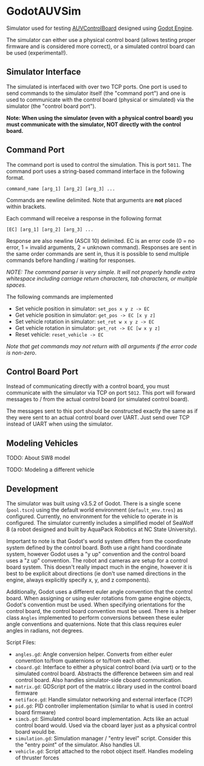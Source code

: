 # GodotAUVSim

Simulator used for testing [AUVControlBoard](https://github.com/MB3hel/AUVControlBoard) designed using [Godot Engine](https://godotengine.org/).

The simulator can either use a physical control board (allows testing proper firmware and is considered more correct), or a simulated control board can be used (experimental!).


## Simulator Interface

The simulated is interfaced with over two TCP ports. One port is used to send commands to the simulator itself (the "command port") and one is used to communicate with the control board (physical or simulated) via the simulator (the "control board port").

**Note: When using the simulator (even with a physical control board) you must communicate with the simulator, NOT directly with the control board.**


## Command Port

The command port is used to control the simulation. This is port `5011`. The command port uses a string-based command interface in the following format.

```
command_name [arg_1] [arg_2] [arg_3] ...
```

Commands are newline delimited. Note that arguments are **not** placed within brackets.

Each command will receive a response in the following format

```
[EC] [arg_1] [arg_2] [arg_3] ...
```

Response are also newline (ASCII 10) delimited. EC is an error code (0 = no error, 1 = invalid arguments, 2 = unknown command). Responses are sent in the same order commands are sent in, thus it is possible to send multiple commands before handling / waiting for responses.

*NOTE: The command parser is very simple. It will not properly handle extra whitespace including carriage return characters, tab characters, or multiple spaces.*

The following commands are implemented


- Set vehicle position in simulator: `set_pos x y z -> EC`
- Get vehicle position in simulator: `get_pos -> EC [x y z]`
- Set vehicle rotation in simulator: `set_rot w x y z -> EC`
- Get vehicle rotation in simulator: `get_rot -> EC [w x y z]`
- Reset vehicle: `reset_vehicle -> EC`


*Note that get commands may not return with all arguments if the error code is non-zero*.


## Control Board Port

Instead of communicating directly with a control board, you must communicate with the simulator via TCP on port `5012`. This port will forward messages to / from the actual control board (or simulated control board).

The messages sent to this port should be constructed exactly the same as if they were sent to an actual control board over UART. Just send over TCP instead of UART when using the simulator.



## Modeling Vehicles

TODO: About SW8 model

TODO: Modeling a different vehicle


## Development

The simulator was built using v3.5.2 of Godot. There is a single scene (`pool.tscn`) using the default world environment (`default_env.tres`) as configured. Currently, no environment for the vehicle to operate in is configured. The simulator currently includes a simplified model of SeaWolf 8 (a robot designed and built by AquaPack Robotics at NC State University).

Important to note is that Godot's world system differs from the coordinate system defined by the control board. Both use a right hand coordinate system, however Godot uses a "y up" convention and the control board uses a "z up" convention. The robot and cameras are setup for a control board system. This doesn't really impact much in the engine, however it is best to be explicit about directions (ie don't use named directions in the engine, always explicitly specify x, y, and z components).

Additionally, Godot uses a different euler angle convention that the control board. When assigning or using euler rotations from game engine objects, Godot's convention must be used. When specifying orientations for the control board, the control board convention must be used. There is a helper class `Angles` implemented to perform conversions between these euler angle conventions and quaternions. Note that this class requires euler angles in radians, not degrees.

Script Files:

- `angles.gd`: Angle conversion helper. Converts from either euler convention to/from quaternions or to/from each other.
- `cboard.gd`: Interface to either a physical control board (via uart) or to the simulated control board. Abstracts the difference between sim and real control board. Also handles simulator-side cboard communication.
- `matrix.gd`: GDScript port of the matrix.c library used in the control board firmware
- `netiface.gd`: Handle simulator networking and external interface (TCP)
- `pid.gd`: PID controller implementation (similar to what is used in control board firmware)
- `simcb.gd`: Simulated control board implementation. Acts like an actual control board would. Used via the cboard layer just as a physical control board would be.
- `simulation.gd`: Simulation manager / "entry level" script. Consider this the "entry point" of the simulator. Also handles UI.
- `vehicle.gd`: Script attached to the robot object itself. Handles modeling of thruster forces
